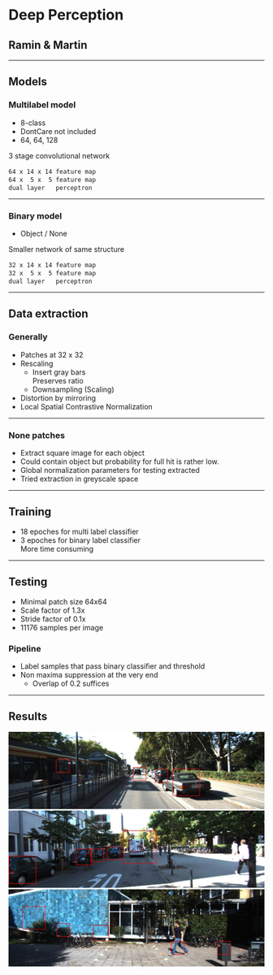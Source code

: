 # Deep Perception
## Ramin & Martin

----

## Models
### Multilabel model
* 8-class 
* DontCare not included
* 64, 64, 128

3 stage convolutional network

    64 x 14 x 14 feature map
    64 x  5 x  5 feature map
    dual layer   perceptron

----

### Binary model

* Object / None

Smaller network of same structure

    32 x 14 x 14 feature map
    32 x  5 x  5 feature map
    dual layer   perceptron

----

## Data extraction
### Generally

* Patches at 32 x 32
* Rescaling
   * Insert gray bars <br>
     Preserves ratio
   * Downsampling (Scaling)
* Distortion by mirroring
* Local Spatial Contrastive Normalization

----

### None patches

* Extract square image for each object
* Could contain object but probability for full hit is rather low.
* Global normalization parameters for testing extracted
* Tried extraction in greyscale space
<!-- Explanation graphic here -->

----

## Training

* 18 epoches for multi label classifier
* 3 epoches for binary label classifier <br>
  More time consuming
<!-- Images here -->

----

## Testing

* Minimal patch size 64x64
* Scale factor of 1.3x
* Stride factor of 0.1x
* 11176 samples per image

### Pipeline

* Label samples that pass binary classifier and threshold
* Non maxima suppression at the very end
  * Overlap of 0.2 suffices

----

## Results

![](20.jpg)
![](1344.jpg)
![9](9.jpg)









